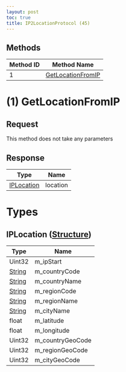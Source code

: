 ```yaml
---
layout: post
toc: true
title: IP2LocationProtocol (45)
---
```


## Methods

| Method ID | Method Name                               |
| --------- | ----------------------------------------- |
| 1         | [GetLocationFromIP](#1-getlocationfromip) |

# (1) GetLocationFromIP

## Request
This method does not take any parameters

## Response
| Type                                | Name     |
| ----------------------------------- | -------- |
| [IPLocation](#iplocation-structure) | location |

# Types

## IPLocation ([Structure])
| Type     | Name             |
| -------- | ---------------- |
| Uint32   | m_ipStart        |
| [String] | m_countryCode    |
| [String] | m_countryName    |
| [String] | m_regionCode     |
| [String] | m_regionName     |
| [String] | m_cityName       |
| float    | m_latitude       |
| float    | m_longitude      |
| Uint32   | m_countryGeoCode |
| Uint32   | m_regionGeoCode  |
| Uint32   | m_cityGeoCode    |

[String]: /docs/nex/types#string
[Structure]: /docs/nex/types#structure
